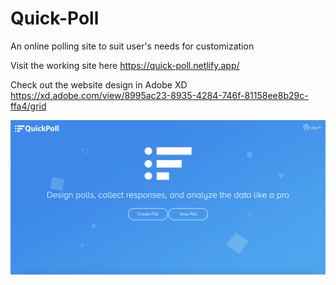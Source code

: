 # Quick-Poll
An online polling site to suit user's needs for customization

Visit the working site here 
https://quick-poll.netlify.app/

Check out the website design in Adobe XD
https://xd.adobe.com/view/8995ac23-8935-4284-746f-81158ee8b29c-ffa4/grid

![alt text](Quick_poll.png)
